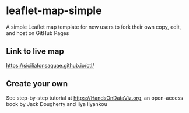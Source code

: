 # leaflet-map-simple
A simple Leaflet map template for new users to fork their own copy, edit, and host on GitHub Pages

## Link to live map
https://siciliafonsaquae.github.io/ctl/

## Create your own
See step-by-step tutorial at https://HandsOnDataViz.org, an open-access book by Jack Dougherty and Ilya Ilyankou
